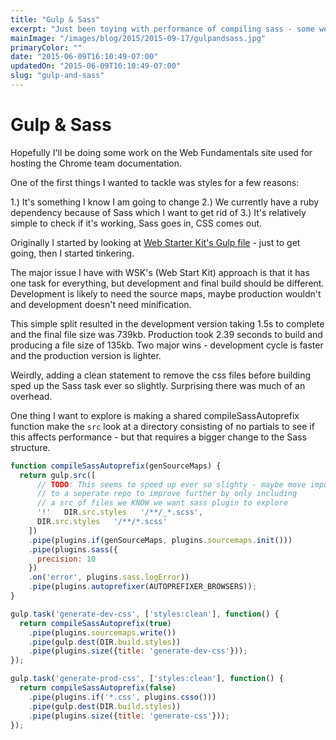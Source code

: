 ```yaml
---
title: "Gulp & Sass"
excerpt: "Just been toying with performance of compiling sass - some weird things I've spotted."
mainImage: "/images/blog/2015/2015-09-17/gulpandsass.jpg"
primaryColor: ""
date: "2015-06-09T16:10:49-07:00"
updatedOn: "2015-06-09T16:10:49-07:00"
slug: "gulp-and-sass"
---
```


# Gulp & Sass

Hopefully I'll be doing some work on the Web Fundamentals site used for hosting the Chrome team documentation.

One of the first things I wanted to tackle was styles for a few reasons:

1.) It's something I know I am going to change
2.) We currently have a ruby dependency because of Sass which I want to get rid of
3.) It's relatively simple to check if it's working, Sass goes in, CSS comes out.

Originally I started by looking at [Web Starter Kit's Gulp file](https://github.com/google/web-starter-kit/blob/master/gulpfile.js) - just to get going, then I started tinkering.

The major issue I have with WSK's (Web Start Kit) approach is that it has one task for everything, but development and final build should be different. Development is likely to need the source maps, maybe production wouldn't and development doesn't need minification.

This simple split resulted in the development version taking 1.5s to complete and the final file size was 739kb. Production took 2.39 seconds to build and producing a file size of 135kb. Two major wins - development cycle is faster and the production version is lighter.

Weirdly, adding a clean statement to remove the css files before building sped up the Sass task ever so slightly. Surprising there was much of an overhead.

One thing I want to explore is making a shared compileSassAutoprefix function make the `src` look at a directory consisting of no partials to see if this affects performance - but that requires a bigger change to the Sass structure.

```javascript
function compileSassAutoprefix(genSourceMaps) {
  return gulp.src([
      // TODO: This seems to speed up ever so slighty - maybe move imports
      // to a seperate repo to improve further by only including
      // a src of files we KNOW we want sass plugin to explore
      '!'   DIR.src.styles   '/**/_*.scss',
      DIR.src.styles   '/**/*.scss'
    ])
    .pipe(plugins.if(genSourceMaps, plugins.sourcemaps.init()))
    .pipe(plugins.sass({
      precision: 10
    })
    .on('error', plugins.sass.logError))
    .pipe(plugins.autoprefixer(AUTOPREFIXER_BROWSERS));
}

gulp.task('generate-dev-css', ['styles:clean'], function() {
  return compileSassAutoprefix(true)
    .pipe(plugins.sourcemaps.write())
    .pipe(gulp.dest(DIR.build.styles))
    .pipe(plugins.size({title: 'generate-dev-css'}));
});

gulp.task('generate-prod-css', ['styles:clean'], function() {
  return compileSassAutoprefix(false)
    .pipe(plugins.if('*.css', plugins.csso()))
    .pipe(gulp.dest(DIR.build.styles))
    .pipe(plugins.size({title: 'generate-css'}));
});
```
